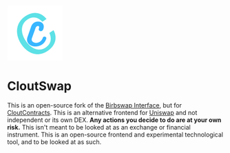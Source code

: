 [![CCSLOGO](https://raw.githubusercontent.com/CloutContracts/cloutcontracts.github.io/main/assets/images/c-128x128.png)](https://cloutcontracts.net)
# CloutSwap
This is an open-source fork of the [Birbswap Interface](https://github.com/birbtoken/birbswap-interface), but for [CloutContracts](https://cloutcontracts.net). This is an alternative frontend for [Uniswap](https://uniswap.org/) and not independent or its own DEX. **Any actions you decide to do are at your own risk.** This isn't meant to be looked at as an exchange or financial instrument. This is an open-source frontend and experimental technological tool, and to be looked at as such.
